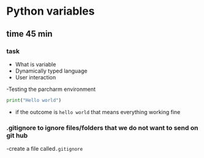 # Python variables
## time 45 min
### task

- What is variable
- Dynamically typed language
- User interaction

-Testing the parcharm environment
```python
print("Hello world")
```
- if the outcome is ```hello world```
that means everything working fine
  
### .gitignore to ignore files/folders that we do not want to send on git hub
-create a file called```.gitignore```
